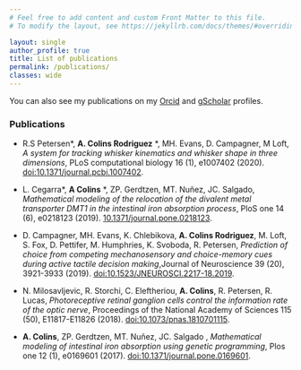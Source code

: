 ```yaml
---
# Feel free to add content and custom Front Matter to this file.
# To modify the layout, see https://jekyllrb.com/docs/themes/#overriding-theme-defaults

layout: single
author_profile: true
title: List of publications
permalink: /publications/
classes: wide
---
```




You can also see my publications on my [Orcid](https://orcid.org/0000-0003-3584-2251) and [gScholar](https://scholar.google.com/citations?user=b1yEp0YAAAAJ&hl=en) profiles.

### Publications

* R.S Petersen*, **A. Colins Rodriguez** *, MH. Evans, D. Campagner, M Loft, _A system for tracking whisker kinematics and whisker shape in three dimensions_, PLoS computational biology 16 (1), e1007402 (2020). [doi:10.1371/journal.pcbi.1007402](https://doi.org/10.1371/journal.pcbi.1007402).

* L. Cegarra*, **A Colins** *, ZP. Gerdtzen, MT. Nuñez, JC. Salgado, _Mathematical modeling of the relocation of the divalent metal transporter DMT1 in the intestinal iron absorption process_, PloS one 14 (6), e0218123 (2019). [10.1371/journal.pone.0218123](https://doi.org/10.1371/journal.pone.0218123). 

* D. Campagner, MH. Evans, K. Chlebikova, **A. Colins Rodriguez**, M. Loft, S. Fox, D. Pettifer, M. Humphries, K. Svoboda, R. Petersen, _Prediction of choice from competing mechanosensory and choice-memory cues during active tactile decision making_,Journal of Neuroscience 39 (20), 3921-3933 (2019). [doi:10.1523/JNEUROSCI.2217-18.2019](https://doi.org/10.1523/JNEUROSCI.2217-18.2019).

* N. Milosavljevic, R. Storchi, C. Eleftheriou, **A. Colins**, R. Petersen, R. Lucas, _Photoreceptive retinal ganglion cells control the information rate of the optic nerve_, Proceedings of the National Academy of Sciences 115 (50), E11817-E11826 (2018). [doi:10.1073/pnas.1810701115](https://doi.org/10.1073/pnas.1810701115).

* **A. Colins**, ZP. Gerdtzen, MT. Nuñez, JC. Salgado , _Mathematical modeling of intestinal iron absorption using genetic programming_, Plos one 12 (1), e0169601 (2017). [doi:10.1371/journal.pone.0169601](https://doi.org/10.1371/journal.pone.0169601).

